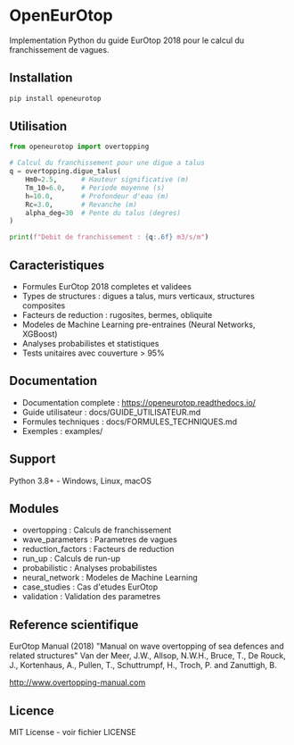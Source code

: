 # OpenEurOtop

Implementation Python du guide EurOtop 2018 pour le calcul du franchissement de vagues.

## Installation

```bash
pip install openeurotop
```

## Utilisation

```python
from openeurotop import overtopping

# Calcul du franchissement pour une digue a talus
q = overtopping.digue_talus(
    Hm0=2.5,      # Hauteur significative (m)
    Tm_10=6.0,    # Periode moyenne (s)
    h=10.0,       # Profondeur d'eau (m)
    Rc=3.0,       # Revanche (m)
    alpha_deg=30  # Pente du talus (degres)
)

print(f"Debit de franchissement : {q:.6f} m3/s/m")
```

## Caracteristiques

- Formules EurOtop 2018 completes et validees
- Types de structures : digues a talus, murs verticaux, structures composites
- Facteurs de reduction : rugosites, bermes, obliquite
- Modeles de Machine Learning pre-entraines (Neural Networks, XGBoost)
- Analyses probabilistes et statistiques
- Tests unitaires avec couverture > 95%

## Documentation

- Documentation complete : https://openeurotop.readthedocs.io/
- Guide utilisateur : docs/GUIDE_UTILISATEUR.md
- Formules techniques : docs/FORMULES_TECHNIQUES.md
- Exemples : examples/

## Support

Python 3.8+ - Windows, Linux, macOS

## Modules

- overtopping : Calculs de franchissement
- wave_parameters : Parametres de vagues
- reduction_factors : Facteurs de reduction
- run_up : Calculs de run-up
- probabilistic : Analyses probabilistes
- neural_network : Modeles de Machine Learning
- case_studies : Cas d'etudes EurOtop
- validation : Validation des parametres

## Reference scientifique

EurOtop Manual (2018)
"Manual on wave overtopping of sea defences and related structures"
Van der Meer, J.W., Allsop, N.W.H., Bruce, T., De Rouck, J., Kortenhaus, A., 
Pullen, T., Schuttrumpf, H., Troch, P. and Zanuttigh, B.

http://www.overtopping-manual.com

## Licence

MIT License - voir fichier LICENSE
